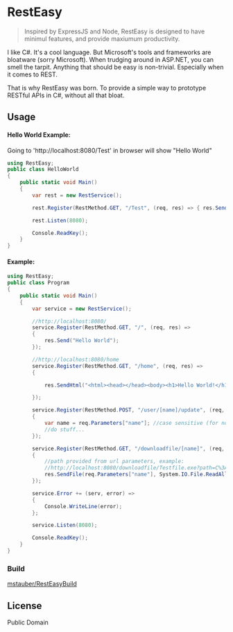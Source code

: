 # RestEasy

> Inspired by ExpressJS and Node, RestEasy is designed to have minimul features, and provide maxiumum productivity.

I like C#. It's a cool language. But Microsoft's tools and frameworks are bloatware (sorry Microsoft). When trudging around in ASP.NET, you can smell the tarpit. Anything that should be easy is non-trivial. Especially when it comes to REST.

That is why RestEasy was born. To provide a simple way to prototype RESTful APIs in C#, without all that bloat.

## Usage

#### Hello World Example:
Going to 'http://localhost:8080/Test' in browser will show "Hello World"

```c#
using RestEasy;
public class HelloWorld
{
	public static void Main()
	{
		var rest = new RestService();

		rest.Register(RestMethod.GET, "/Test", (req, res) => { res.Send("Hello World"); });

		rest.Listen(8080);

		Console.ReadKey();
	}
}
```

#### Example:

```c#
using RestEasy;
public class Program 
{
	public static void Main()
    {
        var service = new RestService();

        //http://localhost:8080/
        service.Register(RestMethod.GET, "/", (req, res) =>
        {
            res.Send("Hello World");
        });

        //http://localhost:8080/home
        service.Register(RestMethod.GET, "/home", (req, res) =>
        {

            res.SendHtml("<html><head></head><body><h1>Hello World!</h1></body></html>");

        });

        service.Register(RestMethod.POST, "/user/[name]/update", (req, res) =>
        {
            var name = req.Parameters["name"]; //case sensitive (for no reason whatsoever)
            //do stuff...
        });

        service.Register(RestMethod.GET, "/downloadfile/[name]", (req, res) =>
        {
            //path provided from url parameters, example:
            //http://localhost:8080/downloadfile/Testfile.exe?path=C%3A%5CFile.exe
            res.SendFile(req.Parameters["name"], System.IO.File.ReadAllBytes(req.Parameters["path"]));
        });

        service.Error += (serv, error) =>
        {
            Console.WriteLine(error);
        };

        service.Listen(8080);

        Console.ReadKey();
    } 
}
```


### Build

 [mstauber/RestEasyBuild](https://github.com/mstauber/RestEasyBuild)

License
----

Public Domain

